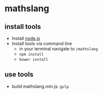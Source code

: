 # mathslang

## install tools 
- Install [node.js](https://nodejs.org/download/)
- Install tools via command line
	- in your terminal navigate to `/mathslang`
	- `npm install`
	- `bower install`

## use tools 
- build mathslang.min.js: `gulp`